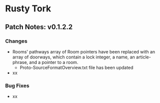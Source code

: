 # Rusty Tork

## Patch Notes: v0.1.2.2

### Changes

- Rooms' pathways array of Room pointers have been replaced with an array of doorways, which contain a lock integer, a name, an article-phrase, and a pointer to a room.
  - Proto-SourceFormatOverview.txt file has been updated
- xx

### Bug Fixes

- xx
